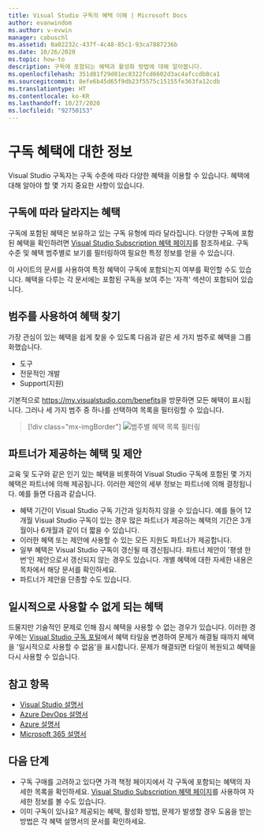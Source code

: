 ```yaml
---
title: Visual Studio 구독의 혜택 이해 | Microsoft Docs
author: evanwindom
ms.author: v-evwin
manager: cabuschl
ms.assetid: 0a02232c-437f-4c48-85c1-93ca7887236b
ms.date: 10/26/2020
ms.topic: how-to
description: 구독에 포함되는 혜택과 활성화 방법에 대해 알아봅니다.
ms.openlocfilehash: 351d81f29d01ec8322fcd6602d3ac4afccdb8ca1
ms.sourcegitcommit: 8efe6b45d65f9db23f5575c15155fe363fa12cdb
ms.translationtype: HT
ms.contentlocale: ko-KR
ms.lasthandoff: 10/27/2020
ms.locfileid: "92750153"
---
```

# <a name="about-your-subscription-benefits"></a>구독 혜택에 대한 정보
Visual Studio 구독자는 구독 수준에 따라 다양한 혜택을 이용할 수 있습니다. 혜택에 대해 알아야 할 몇 가지 중요한 사항이 있습니다.

## <a name="benefits-that-vary-based-on-your-subscription"></a>구독에 따라 달라지는 혜택 
구독에 포함된 혜택은 보유하고 있는 구독 유형에 따라 달라집니다. 다양한 구독에 포함된 혜택을 확인하려면 [Visual Studio Subscription 혜택 페이지](https://visualstudio.microsoft.com/vs/benefits/)를 참조하세요. 구독 수준 및 혜택 범주별로 보기를 필터링하여 필요한 특정 정보를 얻을 수 있습니다. 

이 사이트의 문서를 사용하여 특정 혜택이 구독에 포함되는지 여부를 확인할 수도 있습니다. 혜택을 다루는 각 문서에는 포함된 구독을 보여 주는 '자격' 섹션이 포함되어 있습니다.

## <a name="use-categories-to-help-find-benefits"></a>범주를 사용하여 혜택 찾기
가장 관심이 있는 혜택을 쉽게 찾을 수 있도록 다음과 같은 세 가지 범주로 혜택을 그룹화했습니다. 
- 도구
- 전문적인 개발
- Support(지원)

기본적으로 <https://my.visualstudio.com/benefits>을 방문하면 모든 혜택이 표시됩니다. 그러나 세 가지 범주 중 하나를 선택하여 목록을 필터링할 수 있습니다.

   > [!div class="mx-imgBorder"]
   > ![범주별 혜택 목록 필터링](_img/about-benefits/categories.png "범주를 선택하여 사용 가능한 혜택 목록을 필터링합니다.")

## <a name="benefits-and-offers-provided-by-partners"></a>파트너가 제공하는 혜택 및 제안
교육 및 도구와 같은 인기 있는 혜택을 비롯하여 Visual Studio 구독에 포함된 몇 가지 혜택은 파트너에 의해 제공됩니다. 이러한 제안의 세부 정보는 파트너에 의해 결정됩니다. 예를 들면 다음과 같습니다.
- 혜택 기간이 Visual Studio 구독 기간과 일치하지 않을 수 있습니다. 예를 들어 12개월 Visual Studio 구독이 있는 경우 많은 파트너가 제공하는 혜택의 기간은 3개월이나 6개월과 같이 더 짧을 수 있습니다.
- 이러한 혜택 또는 제안에 사용할 수 있는 모든 지원도 파트너가 제공합니다.
- 일부 혜택은 Visual Studio 구독이 갱신될 때 갱신됩니다. 파트너 제안이 '평생 한 번'인 제안으로서 갱신되지 않는 경우도 있습니다. 개별 혜택에 대한 자세한 내용은 목차에서 해당 문서를 확인하세요.
- 파트너가 제안을 단종할 수도 있습니다. 

## <a name="benefits-that-become-temporarily-unavailable"></a>일시적으로 사용할 수 없게 되는 혜택
드물지만 기술적인 문제로 인해 잠시 혜택을 사용할 수 없는 경우가 있습니다. 이러한 경우에는 [Visual Studio 구독 포털](https://my.visualstudio.com/benefits)에서 혜택 타일을 변경하여 문제가 해결될 때까지 혜택을 '일시적으로 사용할 수 없음'을 표시합니다. 문제가 해결되면 타일이 복원되고 혜택을 다시 사용할 수 있습니다.

## <a name="see-also"></a>참고 항목
- [Visual Studio 설명서](/visualstudio/)
- [Azure DevOps 설명서](/azure/devops/)
- [Azure 설명서](/azure/)
- [Microsoft 365 설명서](/microsoft-365/)

## <a name="next-steps"></a>다음 단계
- 구독 구매를 고려하고 있다면 가격 책정 페이지에서 각 구독에 포함되는 혜택의 자세한 목록을 확인하세요. [Visual Studio Subscription 혜택 페이지](https://visualstudio.microsoft.com/vs/benefits/)를 사용하여 자세한 정보를 볼 수도 있습니다.
- 이미 구독이 있나요?  제공되는 혜택, 활성화 방법, 문제가 발생할 경우 도움을 받는 방법은 각 혜택 설명서의 문서를 확인하세요. 
